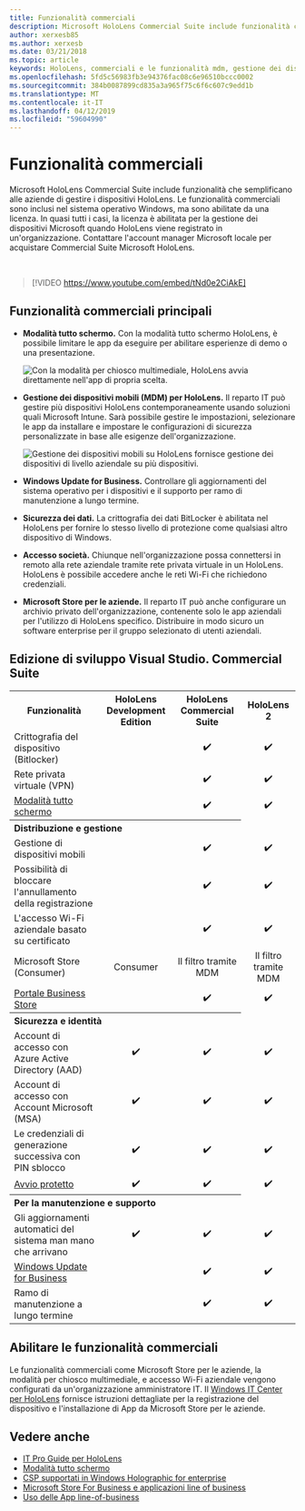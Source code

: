 ```yaml
---
title: Funzionalità commerciali
description: Microsoft HoloLens Commercial Suite include funzionalità che semplificano alle aziende di gestire i dispositivi HoloLens.
author: xerxesb85
ms.author: xerxesb
ms.date: 03/21/2018
ms.topic: article
keywords: HoloLens, commerciali e le funzionalità mdm, gestione dei dispositivi mobili, la modalità tutto schermo
ms.openlocfilehash: 5fd5c56983fb3e94376fac08c6e96510bccc0002
ms.sourcegitcommit: 384b0087899cd835a3a965f75c6f6c607c9edd1b
ms.translationtype: MT
ms.contentlocale: it-IT
ms.lasthandoff: 04/12/2019
ms.locfileid: "59604990"
---
```

# <a name="commercial-features"></a>Funzionalità commerciali

Microsoft HoloLens Commercial Suite include funzionalità che semplificano alle aziende di gestire i dispositivi HoloLens. Le funzionalità commerciali sono inclusi nel sistema operativo Windows, ma sono abilitate da una licenza. In quasi tutti i casi, la licenza è abilitata per la gestione dei dispositivi Microsoft quando HoloLens viene registrato in un'organizzazione. Contattare l'account manager Microsoft locale per acquistare Commercial Suite Microsoft HoloLens.

&nbsp;

>[!VIDEO https://www.youtube.com/embed/tNd0e2CiAkE]

## <a name="key-commercial-features"></a>Funzionalità commerciali principali

* **Modalità tutto schermo.** Con la modalità tutto schermo HoloLens, è possibile limitare le app da eseguire per abilitare esperienze di demo o una presentazione.

  ![Con la modalità per chiosco multimediale, HoloLens avvia direttamente nell'app di propria scelta.](images/201608-kioskmode-400px.png)

* **Gestione dei dispositivi mobili (MDM) per HoloLens.** Il reparto IT può gestire più dispositivi HoloLens contemporaneamente usando soluzioni quali Microsoft Intune. Sarà possibile gestire le impostazioni, selezionare le app da installare e impostare le configurazioni di sicurezza personalizzate in base alle esigenze dell'organizzazione.

  ![Gestione dei dispositivi mobili su HoloLens fornisce gestione dei dispositivi di livello aziendale su più dispositivi.](images/201608-enterprisemanagement-400px.png)
  
* **Windows Update for Business.** Controllare gli aggiornamenti del sistema operativo per i dispositivi e il supporto per ramo di manutenzione a lungo termine.
* **Sicurezza dei dati.** La crittografia dei dati BitLocker è abilitata nel HoloLens per fornire lo stesso livello di protezione come qualsiasi altro dispositivo di Windows.
* **Accesso società.** Chiunque nell'organizzazione possa connettersi in remoto alla rete aziendale tramite rete privata virtuale in un HoloLens. HoloLens è possibile accedere anche le reti Wi-Fi che richiedono credenziali.
* **Microsoft Store per le aziende.** Il reparto IT può anche configurare un archivio privato dell'organizzazione, contenente solo le app aziendali per l'utilizzo di HoloLens specifico. Distribuire in modo sicuro un software enterprise per il gruppo selezionato di utenti aziendali.

## <a name="development-edition-vs-commercial-suite"></a>Edizione di sviluppo Visual Studio. Commercial Suite

<table>
<tr>
<th>Funzionalità</th><th>HoloLens Development Edition</th><th>HoloLens Commercial Suite</th><th>HoloLens 2</th>
</tr><tr>
<td>Crittografia del dispositivo (Bitlocker)</td><td></td><td style="text-align: center;">✔️</td><td style="text-align: center;">✔️</td>
</tr><tr>
<td>Rete privata virtuale (VPN)</td><td></td><td style="text-align: center;">✔️</td><td style="text-align: center;">✔️</td>
</tr><tr>
<td><a href="using-the-windows-device-portal.md#kiosk-mode">Modalità tutto schermo</a></td><td></td><td style="text-align: center;">✔️</td><td style="text-align: center;">✔️</td>
</tr><tr>
<th colspan="3" style="text-align: left;"> Distribuzione e gestione</th>
</tr><tr>
<td>Gestione di dispositivi mobili</td><td style="text-align: center;"></td><td style="text-align: center;">✔️</td><td style="text-align: center;">✔️</td>
</tr><tr>
<td>Possibilità di bloccare l'annullamento della registrazione</td><td></td><td style="text-align: center;">✔️</td><td style="text-align: center;">✔️</td>
</tr><tr>
<td>L'accesso Wi-Fi aziendale basato su certificato</td><td></td><td style="text-align: center;">✔️</td><td style="text-align: center;">✔️</td>
</tr><tr>
<td>Microsoft Store (Consumer)</td><td style="text-align: center;">Consumer</td><td style="text-align: center;">Il filtro tramite MDM</td><td style="text-align: center;">Il filtro tramite MDM</td>
</tr><tr>
<td><a href="https://technet.microsoft.com/itpro/windows/manage/working-with-line-of-business-apps">Portale Business Store</a></td><td></td><td style="text-align: center;">✔️</td><td style="text-align: center;">✔️</td>
</tr><tr>
<th colspan="3" style="text-align: left;"> Sicurezza e identità</th>
</tr><tr>
<td>Account di accesso con Azure Active Directory (AAD)</td><td style="text-align: center;">✔️</td><td style="text-align: center;">✔️</td><td style="text-align: center;">✔️</td>
</tr><tr>
<td>Account di accesso con Account Microsoft (MSA)</td><td style="text-align: center;">✔️</td><td style="text-align: center;">✔️</td><td style="text-align: center;">✔️</td>
</tr><tr>
<td>Le credenziali di generazione successiva con PIN sblocco</td><td style="text-align: center;">✔️</td><td style="text-align: center;">✔️</td><td style="text-align: center;">✔️</td>
</tr><tr>
<td><a href="https://msdn.microsoft.com/windows/hardware/commercialize/manufacture/desktop/secure-boot-overview">Avvio protetto</a></td><td style="text-align: center;">✔️</td><td style="text-align: center;">✔️</td><td style="text-align: center;">✔️</td>
</tr><tr>
<th colspan="3" style="text-align: left;"> Per la manutenzione e supporto</th>
</tr><tr>
<td>Gli aggiornamenti automatici del sistema man mano che arrivano</td><td style="text-align: center;">✔️</td><td style="text-align: center;">✔️</td><td style="text-align: center;">✔️</td>
</tr><tr>
<td><a href="https://technet.microsoft.com/itpro/windows/plan/windows-update-for-business">Windows Update for Business</a></td><td></td><td style="text-align: center;">✔️</td><td style="text-align: center;">✔️</td>
</tr><tr>
<td>Ramo di manutenzione a lungo termine</td><td></td><td style="text-align: center;">✔️</td><td style="text-align: center;">✔️</td>
</tr>
</table>



## <a name="enabling-commercial-features"></a>Abilitare le funzionalità commerciali

Le funzionalità commerciali come Microsoft Store per le aziende, la modalità per chiosco multimediale, e accesso Wi-Fi aziendale vengono configurati da un'organizzazione amministratore IT. Il [Windows IT Center per HoloLens](https://technet.microsoft.com/itpro/hololens/index) fornisce istruzioni dettagliate per la registrazione del dispositivo e l'installazione di App da Microsoft Store per le aziende.

## <a name="see-also"></a>Vedere anche
* [IT Pro Guide per HoloLens](https://technet.microsoft.com/itpro/hololens/index)
* [Modalità tutto schermo](using-the-windows-device-portal.md#kiosk-mode)
* [CSP supportati in Windows Holographic for enterprise](https://msdn.microsoft.com/library/windows/hardware/dn920025(v=vs.85).aspx#HoloLens)
* [Microsoft Store For Business e applicazioni line of business](https://blogs.technet.microsoft.com/sbucci/2016/04/13/windows-store-for-business-and-line-of-business-applications/)
* [Uso delle App line-of-business](https://technet.microsoft.com/itpro/windows/manage/working-with-line-of-business-apps)
